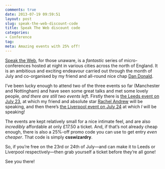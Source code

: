 ```yaml
---
comments: true
date: 2013-07-19 09:59:51
layout: post
slug: speak-the-web-discount-code
title: Speak The Web discount code
categories:
- Conference
tag:
meta: Amazing events with 25% off!
---
```


[Speak the Web](http://speaktheweb.org/), for those unaware, is a _fantastic_
series of micro-conferences hosted at night in various cities across the north
of England. It is an ambitious and exciting endeavour carried out through the
month of July and co-organised by my friend and all-round nice chap
[Dan Donald](https://twitter.com/hereinthehive).

I’ve been lucky enough to attend two of the three events so far (Manchester and
Nottingham) and have seen some great talks and met some lovely people, _and
there are still two events left_. Firstly there is
[the Leeds event on July 23](https://tito.io/speaktheweb/leeds), at which my
friend and absolute star [Rachel Andrew](https://twitter.com/rachelandrew) will
be speaking, and then there’s
[the Liverpool event on July 24](https://tito.io/speaktheweb/liverpool) at which
_I_ will be speaking!

The events are kept relatively small for a nice intimate feel, and are also
_incredibly_ affordable at only £17.50 a ticket. And, if that’s not already
cheap enough, there is also a 25%-off promo code you can use to get entry _even
cheaper_. That code is simply **csswizardry**.

So, if you’re free on the 23rd or 24th of July—and can make it to Leeds or
Liverpool respectively—then grab yourself a ticket before they’re all gone!

See you there!

